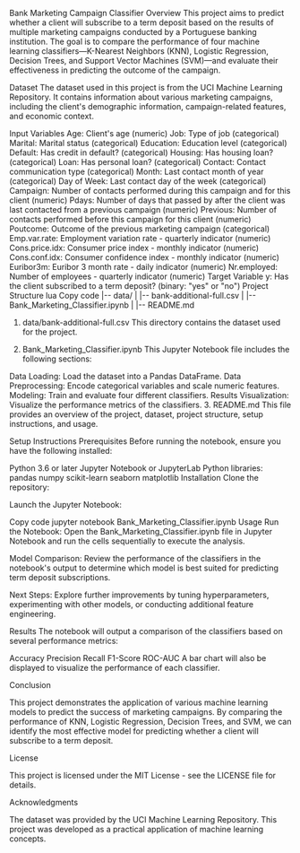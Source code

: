 Bank Marketing Campaign Classifier
Overview
This project aims to predict whether a client will subscribe to a term deposit based on the results of multiple marketing campaigns conducted by a Portuguese banking institution. The goal is to compare the performance of four machine learning classifiers—K-Nearest Neighbors (KNN), Logistic Regression, Decision Trees, and Support Vector Machines (SVM)—and evaluate their effectiveness in predicting the outcome of the campaign.

Dataset
The dataset used in this project is from the UCI Machine Learning Repository. It contains information about various marketing campaigns, including the client's demographic information, campaign-related features, and economic context.

Input Variables
Age: Client's age (numeric)
Job: Type of job (categorical)
Marital: Marital status (categorical)
Education: Education level (categorical)
Default: Has credit in default? (categorical)
Housing: Has housing loan? (categorical)
Loan: Has personal loan? (categorical)
Contact: Contact communication type (categorical)
Month: Last contact month of year (categorical)
Day of Week: Last contact day of the week (categorical)
Campaign: Number of contacts performed during this campaign and for this client (numeric)
Pdays: Number of days that passed by after the client was last contacted from a previous campaign (numeric)
Previous: Number of contacts performed before this campaign for this client (numeric)
Poutcome: Outcome of the previous marketing campaign (categorical)
Emp.var.rate: Employment variation rate - quarterly indicator (numeric)
Cons.price.idx: Consumer price index - monthly indicator (numeric)
Cons.conf.idx: Consumer confidence index - monthly indicator (numeric)
Euribor3m: Euribor 3 month rate - daily indicator (numeric)
Nr.employed: Number of employees - quarterly indicator (numeric)
Target Variable
y: Has the client subscribed to a term deposit? (binary: "yes" or "no")
Project Structure
lua
Copy code
|-- data/
|   |-- bank-additional-full.csv
|
|-- Bank_Marketing_Classifier.ipynb
|
|-- README.md
1. data/bank-additional-full.csv
This directory contains the dataset used for the project.

2. Bank_Marketing_Classifier.ipynb
This Jupyter Notebook file includes the following sections:

Data Loading: Load the dataset into a Pandas DataFrame.
Data Preprocessing: Encode categorical variables and scale numeric features.
Modeling: Train and evaluate four different classifiers.
Results Visualization: Visualize the performance metrics of the classifiers.
3. README.md
This file provides an overview of the project, dataset, project structure, setup instructions, and usage.

Setup Instructions
Prerequisites
Before running the notebook, ensure you have the following installed:

Python 3.6 or later
Jupyter Notebook or JupyterLab
Python libraries:
pandas
numpy
scikit-learn
seaborn
matplotlib
Installation
Clone the repository:

Launch the Jupyter Notebook:

Copy code
jupyter notebook Bank_Marketing_Classifier.ipynb
Usage
Run the Notebook: Open the Bank_Marketing_Classifier.ipynb file in Jupyter Notebook and run the cells sequentially to execute the analysis.

Model Comparison: Review the performance of the classifiers in the notebook's output to determine which model is best suited for predicting term deposit subscriptions.

Next Steps: Explore further improvements by tuning hyperparameters, experimenting with other models, or conducting additional feature engineering.

Results
The notebook will output a comparison of the classifiers based on several performance metrics:

Accuracy
Precision
Recall
F1-Score
ROC-AUC
A bar chart will also be displayed to visualize the performance of each classifier.


Conclusion

This project demonstrates the application of various machine learning models to predict the success of marketing campaigns. By comparing the performance of KNN, Logistic Regression, Decision Trees, and SVM, we can identify the most effective model for predicting whether a client will subscribe to a term deposit.


License

This project is licensed under the MIT License - see the LICENSE file for details.


Acknowledgments

The dataset was provided by the UCI Machine Learning Repository.
This project was developed as a practical application of machine learning concepts.
